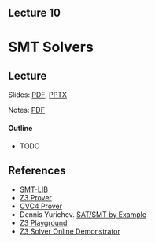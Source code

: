 Lecture 10
---
# SMT Solvers

## Lecture

Slides: [PDF](slides_10.pdf), [PPTX](slides_10.pptx)

Notes: [PDF](nodes_10.pdf)

#### Outline

* TODO

## References

* [SMT-LIB](https://smtlib.cs.uiowa.edu/)
* [Z3 Prover](https://github.com/Z3Prover/z3)
* [CVC4 Prover](https://cvc4.github.io/)
* Dennis Yurichev. [SAT/SMT by Example](https://sat-smt.codes/SAT_SMT_by_example.pdf)
* [Z3 Playground](https://jfmc.github.io/z3-play/)
* [Z3 Solver Online Demonstrator](https://compsys-tools.ens-lyon.fr/z3/)